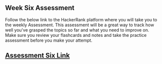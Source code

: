 ## Week Six Assessment

Follow the below link to the HackerRank platform where you will take you to the weekly Assessment. This assessment will be a great way to track how well you've grasped the topics so far and what you need to improve on. Make sure you review your flashcards and notes and take the practice assessment before you make your attempt. 

## [Assessment Six Link](http://hr.gs/pgg_week_six)